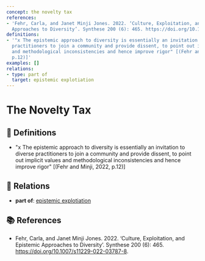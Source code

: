 ```yaml
---
concept: the novelty tax
references:
- 'Fehr, Carla, and Janet Minji Jones. 2022. ‘Culture, Exploitation, and Epistemic
  Approaches to Diversity’. Synthese 200 (6): 465. https://doi.org/10.1007/s11229-022-03787-8.'
definitions:
- '"x The epistemic approach to diversity is essentially an invitation to diverse
  practitioners to join a community and provide dissent, to point out implicit values
  and methodological inconsistencies and hence improve rigor" [(Fehr and Minji, 2022,
  p.12)]'
examples: []
relations:
- type: part of
  target: epistemic explotiation
---
```


# The Novelty Tax

## 📖 Definitions

- "x The epistemic approach to diversity is essentially an invitation to diverse practitioners to join a community and provide dissent, to point out implicit values and methodological inconsistencies and hence improve rigor" [(Fehr and Minji, 2022, p.12)]

## 🔗 Relations

- **part of**: [epistemic explotiation](./epistemic-explotiation.md)

## 📚 References

- Fehr, Carla, and Janet Minji Jones. 2022. ‘Culture, Exploitation, and Epistemic Approaches to Diversity’. Synthese 200 (6): 465. https://doi.org/10.1007/s11229-022-03787-8.
